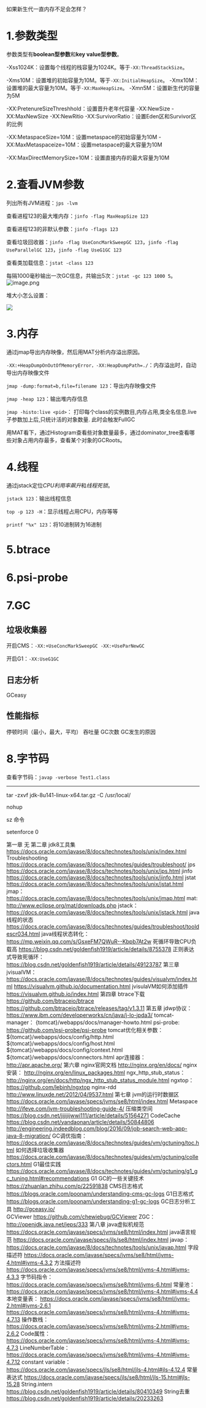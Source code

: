 如果新生代一直内存不足会怎样？


# 1.参数类型

参数类型有**boolean型参数**和**key value型参数**。

-Xss1024K：设置每个线程的栈容量为1024K。等于`-XX:ThreadStackSize`。

-Xms10M：设置堆的初始容量为10M。等于`-XX:InitialHeapSize`。
-Xmx10M：设置堆的最大容量为10M。等于`-XX:MaxHeapSize`。
-Xmn5M：设置新生代的容量为5M

-XX:PretenureSizeThreshhold：设置晋升老年代容量
-XX:NewSize
-XX:MaxNewSize
-XX:NewRitio
-XX:SurvivorRatio：设置Eden区和Survivor区的比例


-XX:MetaspaceSize=10M：设置metaspace的初始容量为10M
-XX:MaxMetaspaceize=10M：设置metaspace的最大容量为10M

-XX:MaxDirectMemorySize=10M：设置直接内存的最大容量为10M



# 2.查看JVM参数


列出所有JVM进程：`jps -lvm`

查看进程123的最大堆内存：`jinfo -flag MaxHeapSize 123`

查看进程123的非默认参数：`jinfo -flags 123`

查看垃圾回收器：`jinfo -flag UseConcMarkSweepGC 123`，`jinfo -flag UseParallelGC 123`，`jinfo -flag UseG1GC 123`

查看类加载信息：`jstat -class 123`

每隔1000毫秒输出一次GC信息，共输出5次：`jstat -gc 123 1000 5`。![image.png](https://upload-images.jianshu.io/upload_images/1754553-28cb7706a4112d5a.png?imageMogr2/auto-orient/strip%7CimageView2/2/w/1240)

堆大小怎么设置：

![](https://www.dutycode.com/content/uploadfile/201711/296d1509689688.png)


# 3.内存

通过jmap导出内存映像，然后用MAT分析内存溢出原因。

`-XX:+HeapDumpOnOutOfMemoryError，-XX:HeapDumpPath=./`：内存溢出时，自动导出内存映像文件

`jmap -dump:format=b,file=filename 123`：导出内存映像文件

`jmap -heap 123`：输出堆内存信息

`jmap -histo:live <pid>`： 打印每个class的实例数目,内存占用,类全名信息.live子参数加上后,只统计活的对象数量. 此时会触发FullGC

用MAT看下，通过Histogram查看些对象数量最多，通过dominator_tree查看哪些对象占用内存最多，查看某个对象的GCRoots。


# 4.线程

通过jstack定位*CPU利用率飙升*和*线程死锁*。

`jstack 123`：输出线程信息

`top -p 123 -H`：显示线程占用CPU，内存等等

`printf "%x" 123`：将10进制转为16进制


# 5.btrace

# 6.psi-probe


# 7.GC 

## 垃圾收集器


开启CMS：`-XX:+UseConcMarkSweepGC -XX:+UseParNewGC`

开启G1：`-XX:UseG1GC`



## 日志分析

GCeasy

## 性能指标

停顿时间（最小，最大，平均）
吞吐量
GC次数
GC发生的原因


# 8.字节码

查看字节码：`javap -verbose Test1.class`





******************************************

tar -zxvf jdk-8u141-linux-x64.tar.gz -C /usr/local/

nohup

sz 命令

setenforce 0


第一章
无
第二章
jdk8工具集
https://docs.oracle.com/javase/8/docs/technotes/tools/unix/index.html
Troubleshooting
https://docs.oracle.com/javase/8/docs/technotes/guides/troubleshoot/
jps
https://docs.oracle.com/javase/8/docs/technotes/tools/unix/jps.html
jinfo
https://docs.oracle.com/javase/8/docs/technotes/tools/unix/jinfo.html
jstat
https://docs.oracle.com/javase/8/docs/technotes/tools/unix/jstat.html
jmap：
https://docs.oracle.com/javase/8/docs/technotes/tools/unix/jmap.html
mat:
http://www.eclipse.org/mat/downloads.php
jstack：
https://docs.oracle.com/javase/8/docs/technotes/tools/unix/jstack.html
java线程的状态
https://docs.oracle.com/javase/8/docs/technotes/guides/troubleshoot/tooldescr034.html
java线程状态转化：
https://mp.weixin.qq.com/s/GsxeFM7QWuR--Kbpb7At2w
死循环导致CPU负载高
https://blog.csdn.net/goldenfish1919/article/details/8755378
正则表达式导致死循环：
https://blog.csdn.net/goldenfish1919/article/details/49123787
第三章
jvisualVM：
https://docs.oracle.com/javase/8/docs/technotes/guides/visualvm/index.html
https://visualvm.github.io/documentation.html
jvisulaVM如何添加插件
https://visualvm.github.io/index.html
第四章
btrace下载
https://github.com/btraceio/btrace
https://github.com/btraceio/btrace/releases/tag/v1.3.11
第五章
jdwp协议：
https://www.ibm.com/developerworks/cn/java/j-lo-jpda3/
tomcat-manager：
{tomcat}/webapps/docs/manager-howto.html
psi-probe:
https://github.com/psi-probe/psi-probe
tomcat优化相关参数：
${tomcat}/webapps/docs/config/http.html
${tomcat}/webapps/docs/config/host.html
${tomcat}/webapps/docs/config/context.html
${tomcat}/webapps/docs/connectors.html
apr连接器：
http://apr.apache.org/
第六章
nginx官网文档
http://nginx.org/en/docs/
nginx安装：
http://nginx.org/en/linux_packages.html
ngx_http_stub_status：
http://nginx.org/en/docs/http/ngx_http_stub_status_module.html
ngxtop：
https://github.com/lebinh/ngxtop
nginx-rdd
http://www.linuxde.net/2012/04/9537.html
第七章
jvm的运行时数据区
https://docs.oracle.com/javase/specs/jvms/se8/html/index.html
Metaspace
http://ifeve.com/jvm-troubleshooting-guide-4/
压缩类空间
https://blog.csdn.net/jijijijwwi111/article/details/51564271
CodeCache
https://blog.csdn.net/yandaonan/article/details/50844806
http://engineering.indeedblog.com/blog/2016/09/job-search-web-app-java-8-migration/
GC调优指南：
https://docs.oracle.com/javase/8/docs/technotes/guides/vm/gctuning/toc.html
如何选择垃圾收集器
https://docs.oracle.com/javase/8/docs/technotes/guides/vm/gctuning/collectors.html
G1最佳实践
https://docs.oracle.com/javase/8/docs/technotes/guides/vm/gctuning/g1_gc_tuning.html#recommendations
G1 GC的一些关键技术
https://zhuanlan.zhihu.com/p/22591838
CMS日志格式
https://blogs.oracle.com/poonam/understanding-cms-gc-logs
G1日志格式
https://blogs.oracle.com/poonam/understanding-g1-gc-logs
GC日志分析工具
http://gceasy.io/   
GCViewer
https://github.com/chewiebug/GCViewer
ZGC：
http://openjdk.java.net/jeps/333
第八章
java虚拟机规范
https://docs.oracle.com/javase/specs/jvms/se8/html/index.html
java语言规范
https://docs.oracle.com/javase/specs/jls/se8/html/index.html
javap：
https://docs.oracle.com/javase/8/docs/technotes/tools/unix/javap.html
字段描述符
https://docs.oracle.com/javase/specs/jvms/se8/html/jvms-4.html#jvms-4.3.2
方法描述符
https://docs.oracle.com/javase/specs/jvms/se8/html/jvms-4.html#jvms-4.3.3
字节码指令：
https://docs.oracle.com/javase/specs/jvms/se8/html/jvms-6.html
常量池：
https://docs.oracle.com/javase/specs/jvms/se8/html/jvms-4.html#jvms-4.4
本地变量表：
https://docs.oracle.com/javase/specs/jvms/se8/html/jvms-2.html#jvms-2.6.1
https://docs.oracle.com/javase/specs/jvms/se8/html/jvms-4.html#jvms-4.7.13
操作数栈：
https://docs.oracle.com/javase/specs/jvms/se8/html/jvms-2.html#jvms-2.6.2
Code属性：
https://docs.oracle.com/javase/specs/jvms/se8/html/jvms-4.html#jvms-4.7.3
LineNumberTable：
https://docs.oracle.com/javase/specs/jvms/se8/html/jvms-4.html#jvms-4.7.12
constant variable：
https://docs.oracle.com/javase/specs/jls/se8/html/jls-4.html#jls-4.12.4
常量表达式
https://docs.oracle.com/javase/specs/jls/se8/html/jls-15.html#jls-15.28
String.intern
https://blog.csdn.net/goldenfish1919/article/details/80410349
String去重
https://blog.csdn.net/goldenfish1919/article/details/20233263

































